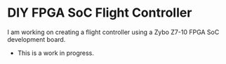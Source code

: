 # DIY FPGA SoC Flight Controller

I am working on creating a flight controller using a Zybo Z7-10 FPGA SoC development board. 
- This is a work in progress.